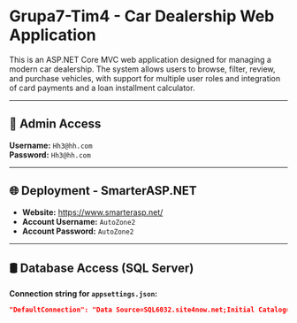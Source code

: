 # Grupa7-Tim4 - Car Dealership Web Application

This is an ASP.NET Core MVC web application designed for managing a modern car dealership. The system allows users to browse, filter, review, and purchase vehicles, with support for multiple user roles and integration of card payments and a loan installment calculator.

---

## 🔑 Admin Access

**Username:** `Hh3@hh.com`  
**Password:** `Hh3@hh.com`

---

## 🌐 Deployment - SmarterASP.NET

- **Website:** https://www.smarterasp.net/  
- **Account Username:** `AutoZone2`  
- **Account Password:** `AutoZone2`  

---

## 🛢️ Database Access (SQL Server)

**Connection string for `appsettings.json`:**

```json
"DefaultConnection": "Data Source=SQL6032.site4now.net;Initial Catalog=db_ab91cc_ooad2025;User Id=db_ab91cc_ooad2025_admin;Password=ooad2025"
